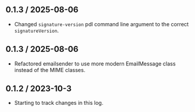 ## 0.1.3 / 2025-08-06
 - Changed `signature-version` pdl command line argument to the correct `signatureVersion`.

## 0.1.3 / 2025-08-06
 - Refactored emailsender to use more modern EmailMessage class instead of the MIME classes.

## 0.1.2 / 2023-10-3
 - Starting to track changes in this log.
